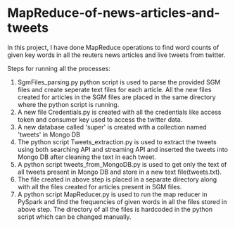 # MapReduce-of-news-articles-and-tweets
In this project, I have done MapReduce operations to find word counts of given key words in all the reuters news articles and live tweets from twitter. 

Steps for running all the processes:

1. SgmFiles_parsing.py python script is used to parse the provided SGM files and create seperate text files for each article. All the new files created for articles in the SGM files are placed in the same directory where the python script is running.
2. A new file Credentials.py is created with all the credentials like access token and consumer key used to access the twitter data.
3. A new database called 'super' is created with a collection named 'tweets' in Mongo DB
4. The python script Tweets_extraction.py is used to extract the tweets using both searching API and streaming API and inserted the tweets into Mongo DB after cleaning the text in each tweet.
5. A python script tweets_from_MongoDB.py is used to get only the text of all tweets present in Mongo DB and store in a new text file(tweets.txt).
6. The file created in above step is placed in a separate directory along with all the files created for articles present in SGM files.
7. A python script MapReducer.py is used to run the map reducer in PySpark and find the frequencies of given words in all the files stored in above step. The directory of all the files is hardcoded in the python script which can be changed manually.
